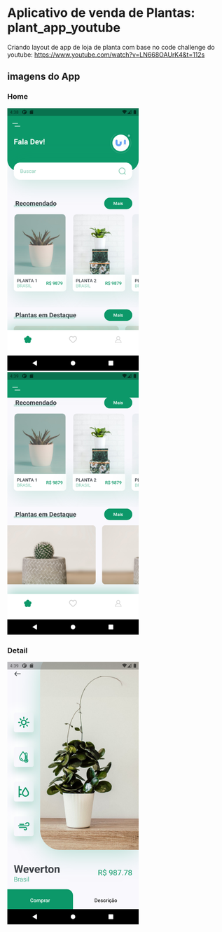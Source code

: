 # Aplicativo de venda de Plantas: plant_app_youtube

Criando layout de app de loja de planta com base no code challenge do youtube: https://www.youtube.com/watch?v=LN668OAUrK4&t=112s

## imagens do App

### Home
<p>
  <img src="https://github.com/leowevertonsantos/youtube-flutter-plant-app/blob/main/assets/images/home.png" width="300">
  <img src="https://github.com/leowevertonsantos/youtube-flutter-plant-app/blob/main/assets/images/home_2.png" width="300">
</p>
 
### Detail
<p>
  <img src="https://github.com/leowevertonsantos/youtube-flutter-plant-app/blob/main/assets/images/detail.png" width="300"> 
</p>        

